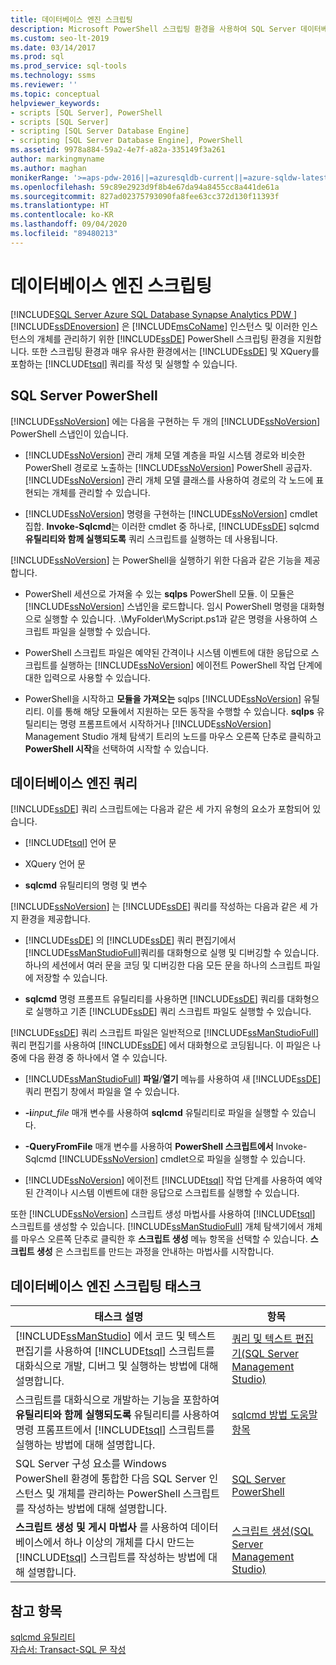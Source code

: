 ```yaml
---
title: 데이터베이스 엔진 스크립팅
description: Microsoft PowerShell 스크립팅 환경을 사용하여 SQL Server 데이터베이스 엔진 인스턴스를 관리하는 방법과 Transact-SQL 및 XQuery를 포함하는 데이터베이스 엔진 쿼리를 작성하고 실행하는 방법을 알아봅니다.
ms.custom: seo-lt-2019
ms.date: 03/14/2017
ms.prod: sql
ms.prod_service: sql-tools
ms.technology: ssms
ms.reviewer: ''
ms.topic: conceptual
helpviewer_keywords:
- scripts [SQL Server], PowerShell
- scripts [SQL Server]
- scripting [SQL Server Database Engine]
- scripting [SQL Server Database Engine], PowerShell
ms.assetid: 9978a884-59a2-4e7f-a82a-335149f3a261
author: markingmyname
ms.author: maghan
monikerRange: '>=aps-pdw-2016||=azuresqldb-current||=azure-sqldw-latest||>=sql-server-2016||=sqlallproducts-allversions||>=sql-server-linux-2017||=azuresqldb-mi-current'
ms.openlocfilehash: 59c89e2923d9f8b4e67da94a8455cc8a441de61a
ms.sourcegitcommit: 827ad02375793090fa8fee63cc372d130f11393f
ms.translationtype: HT
ms.contentlocale: ko-KR
ms.lasthandoff: 09/04/2020
ms.locfileid: "89480213"
---
```

# <a name="database-engine-scripting"></a>데이터베이스 엔진 스크립팅
[!INCLUDE[SQL Server Azure SQL Database Synapse Analytics PDW ](../../includes/applies-to-version/sql-asdb-asdbmi-asa-pdw.md)]
  [!INCLUDE[ssDEnoversion](../../includes/ssdenoversion-md.md)] 은 [!INCLUDE[msCoName](../../includes/msconame-md.md)] 인스턴스 및 이러한 인스턴스의 개체를 관리하기 위한 [!INCLUDE[ssDE](../../includes/ssde-md.md)] PowerShell 스크립팅 환경을 지원합니다. 또한 스크립팅 환경과 매우 유사한 환경에서는 [!INCLUDE[ssDE](../../includes/ssde-md.md)] 및 XQuery를 포함하는 [!INCLUDE[tsql](../../includes/tsql-md.md)] 쿼리를 작성 및 실행할 수 있습니다.  
  
## <a name="sql-server-powershell"></a>SQL Server PowerShell  
 [!INCLUDE[ssNoVersion](../../includes/ssnoversion-md.md)] 에는 다음을 구현하는 두 개의 [!INCLUDE[ssNoVersion](../../includes/ssnoversion-md.md)] PowerShell 스냅인이 있습니다.  
  
-   [!INCLUDE[ssNoVersion](../../includes/ssnoversion-md.md)] 관리 개체 모델 계층을 파일 시스템 경로와 비슷한 PowerShell 경로로 노출하는 [!INCLUDE[ssNoVersion](../../includes/ssnoversion-md.md)] PowerShell 공급자. [!INCLUDE[ssNoVersion](../../includes/ssnoversion-md.md)] 관리 개체 모델 클래스를 사용하여 경로의 각 노드에 표현되는 개체를 관리할 수 있습니다.  
  
-   [!INCLUDE[ssNoVersion](../../includes/ssnoversion-md.md)] 명령을 구현하는 [!INCLUDE[ssNoVersion](../../includes/ssnoversion-md.md)] cmdlet 집합. **Invoke-Sqlcmd**는 이러한 cmdlet 중 하나로, [!INCLUDE[ssDE](../../includes/ssde-md.md)] sqlcmd **유틸리티와 함께 실행되도록** 쿼리 스크립트를 실행하는 데 사용됩니다.  
  
 [!INCLUDE[ssNoVersion](../../includes/ssnoversion-md.md)] 는 PowerShell을 실행하기 위한 다음과 같은 기능을 제공합니다.  
  
-   PowerShell 세션으로 가져올 수 있는 **sqlps** PowerShell 모듈. 이 모듈은 [!INCLUDE[ssNoVersion](../../includes/ssnoversion-md.md)] 스냅인을 로드합니다. 임시 PowerShell 명령을 대화형으로 실행할 수 있습니다. .\MyFolder\MyScript.ps1과 같은 명령을 사용하여 스크립트 파일을 실행할 수 있습니다.  
  
-   PowerShell 스크립트 파일은 예약된 간격이나 시스템 이벤트에 대한 응답으로 스크립트를 실행하는 [!INCLUDE[ssNoVersion](../../includes/ssnoversion-md.md)] 에이전트 PowerShell 작업 단계에 대한 입력으로 사용할 수 있습니다.  
  
-   PowerShell을 시작하고 **모듈을 가져오는** sqlps [!INCLUDE[ssNoVersion](../../includes/ssnoversion-md.md)] 유틸리티. 이를 통해 해당 모듈에서 지원하는 모든 동작을 수행할 수 있습니다. **sqlps** 유틸리티는 명령 프롬프트에서 시작하거나 [!INCLUDE[ssNoVersion](../../includes/ssnoversion-md.md)] Management Studio 개체 탐색기 트리의 노드를 마우스 오른쪽 단추로 클릭하고 **PowerShell 시작**을 선택하여 시작할 수 있습니다.  
  
## <a name="database-engine-queries"></a>데이터베이스 엔진 쿼리  
 [!INCLUDE[ssDE](../../includes/ssde-md.md)] 쿼리 스크립트에는 다음과 같은 세 가지 유형의 요소가 포함되어 있습니다.  
  
-   [!INCLUDE[tsql](../../includes/tsql-md.md)] 언어 문  
  
-   XQuery 언어 문  
  
-   **sqlcmd** 유틸리티의 명령 및 변수  
  
 [!INCLUDE[ssNoVersion](../../includes/ssnoversion-md.md)] 는 [!INCLUDE[ssDE](../../includes/ssde-md.md)] 쿼리를 작성하는 다음과 같은 세 가지 환경을 제공합니다.  
  
-   [!INCLUDE[ssDE](../../includes/ssde-md.md)] 의 [!INCLUDE[ssDE](../../includes/ssde-md.md)] 쿼리 편집기에서 [!INCLUDE[ssManStudioFull](../../includes/ssmanstudiofull-md.md)]쿼리를 대화형으로 실행 및 디버깅할 수 있습니다. 하나의 세션에서 여러 문을 코딩 및 디버깅한 다음 모든 문을 하나의 스크립트 파일에 저장할 수 있습니다.  
  
-   **sqlcmd** 명령 프롬프트 유틸리티를 사용하면 [!INCLUDE[ssDE](../../includes/ssde-md.md)] 쿼리를 대화형으로 실행하고 기존 [!INCLUDE[ssDE](../../includes/ssde-md.md)] 쿼리 스크립트 파일도 실행할 수 있습니다.  
  
 [!INCLUDE[ssDE](../../includes/ssde-md.md)] 쿼리 스크립트 파일은 일반적으로 [!INCLUDE[ssManStudioFull](../../includes/ssmanstudiofull-md.md)] 쿼리 편집기를 사용하여 [!INCLUDE[ssDE](../../includes/ssde-md.md)] 에서 대화형으로 코딩됩니다. 이 파일은 나중에 다음 환경 중 하나에서 열 수 있습니다.  
  
-   [!INCLUDE[ssManStudioFull](../../includes/ssmanstudiofull-md.md)] **파일**/**열기** 메뉴를 사용하여 새 [!INCLUDE[ssDE](../../includes/ssde-md.md)] 쿼리 편집기 창에서 파일을 열 수 있습니다.  
  
-   **-i**_input_file_ 매개 변수를 사용하여 **sqlcmd** 유틸리티로 파일을 실행할 수 있습니다.  
  
-   **-QueryFromFile** 매개 변수를 사용하여 **PowerShell 스크립트에서** Invoke-Sqlcmd [!INCLUDE[ssNoVersion](../../includes/ssnoversion-md.md)] cmdlet으로 파일을 실행할 수 있습니다.  
  
-   [!INCLUDE[ssNoVersion](../../includes/ssnoversion-md.md)] 에이전트 [!INCLUDE[tsql](../../includes/tsql-md.md)] 작업 단계를 사용하여 예약된 간격이나 시스템 이벤트에 대한 응답으로 스크립트를 실행할 수 있습니다.  
  
 또한 [!INCLUDE[ssNoVersion](../../includes/ssnoversion-md.md)] 스크립트 생성 마법사를 사용하여 [!INCLUDE[tsql](../../includes/tsql-md.md)] 스크립트를 생성할 수 있습니다. [!INCLUDE[ssManStudioFull](../../includes/ssmanstudiofull-md.md)] 개체 탐색기에서 개체를 마우스 오른쪽 단추로 클릭한 후 **스크립트 생성** 메뉴 항목을 선택할 수 있습니다. **스크립트 생성** 은 스크립트를 만드는 과정을 안내하는 마법사를 시작합니다.  
  
## <a name="database-engine-scripting-tasks"></a>데이터베이스 엔진 스크립팅 태스크  
  
|태스크 설명|항목|  
|----------------------|-----------|  
|[!INCLUDE[ssManStudio](../../includes/ssmanstudio-md.md)] 에서 코드 및 텍스트 편집기를 사용하여 [!INCLUDE[tsql](../../includes/tsql-md.md)] 스크립트를 대화식으로 개발, 디버그 및 실행하는 방법에 대해 설명합니다.|[쿼리 및 텍스트 편집기&#40;SQL Server Management Studio&#41;](https://docs.microsoft.com/sql/ssms/f1-help/database-engine-query-editor-sql-server-management-studio?view=sql-server-ver15)|  
|스크립트를 대화식으로 개발하는 기능을 포함하여 **유틸리티와 함께 실행되도록** 유틸리티를 사용하여 명령 프롬프트에서 [!INCLUDE[tsql](../../includes/tsql-md.md)] 스크립트를 실행하는 방법에 대해 설명합니다.|[sqlcmd 방법 도움말 항목](https://msdn.microsoft.com/library/dd7a2d2b-6327-4d77-ac5a-580d36073ad4)|  
|SQL Server 구성 요소를 Windows PowerShell 환경에 통합한 다음 SQL Server 인스턴스 및 개체를 관리하는 PowerShell 스크립트를 작성하는 방법에 대해 설명합니다.|[SQL Server PowerShell](../../relational-databases/scripting/sql-server-powershell.md)|  
|**스크립트 생성 및 게시 마법사** 를 사용하여 데이터베이스에서 하나 이상의 개체를 다시 만드는 [!INCLUDE[tsql](../../includes/tsql-md.md)] 스크립트를 작성하는 방법에 대해 설명합니다.|[스크립트 생성&#40;SQL Server Management Studio&#41;](../../relational-databases/scripting/generate-scripts-sql-server-management-studio.md)|  
  
## <a name="see-also"></a>참고 항목  
 [sqlcmd 유틸리티](../../tools/sqlcmd-utility.md)   
 [자습서: Transact-SQL 문 작성](../../t-sql/tutorial-writing-transact-sql-statements.md)  
  
  
